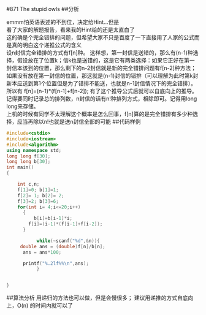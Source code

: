 #871 The stupid owls
##分析

emmm怕英语表述的不到位，决定给Hint...但是  
看了大家的解题报告，看来我的Hint给的还是太直白了  
这的确是个完全错排的问题，但希望大家不只是百度了一下直接用了人家的公式而是真的明白这个递推公式的含义  
设n封信完全错排的方式有f\[n\]种。
这样想，第一封信是送错的，那么有(n-1)种选择，假设放在了位置k；信k也是送错的，这是它有两类选择：如果它正好在第一封信本该到的位置，那么剩下的n-2封信就是新的完全错排问题有f\[n-2\]种方法；如果没有放在第一封信的位置，那这就是(n-1)封信的错排（可以理解为此时第k封新本应送到第1个位置但是为了错排不能送，也就是n-1封信情况下的完全错排）。所以有 f\[n\]=(n-1)\*(f\[n-1\]+f\[n-2\]);
有了这个推导公式后就可以自底向上的推导。记得要同时记录总的排列数，n封信的话有n!种排列方式，相除即可。记得用long long来存储。  
上机的时候有同学不太理解这个概率是怎么回事，f\[n\]算的是完全错排有多少种选择，应当再除以n!也就是送n封信全部的可能
##代码样例
```c++
#include<cstdio>
#include<iostream>
#include<algorithm>
using namespace std;
long long f[30];
long long b[30];
int main()
{

    int c,n;
    f[1]=0; b[1]=1;
    f[2]= 1; b[2]= 2;
    f[3]=2; b[3]=6;
    for(int i= 4;i<=20;i++)
      {
          b[i]=b[i-1]*i;
        f[i]=(i-1)*(f[i-1]+f[i-2]);
      }

           while(~scanf("%d",&n)){
     double ans = (double)f[n]/b[n];
      ans = ans*100;

      printf("%.2lf%%\n",ans);
           }


}

```
##算法分析
用递归的方法也可以做，但是会慢很多；
建议用递推的方式自底向上，O(n) 的时间内就可以了
